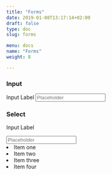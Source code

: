 ```yaml
---
title: "Forms"
date: 2019-01-08T13:17:14+02:00
draft: false
type: doc
slug: forms

menu: docs
name: "Forms"
weight: 8

---
```


### Input

<label>Input Label</label>
<input type="text" placeholder="Placeholder">


### Select

<label>Input Label</label>
<div class="select">
    <input type="search" placeholder="Placeholder">
    <div class="opt_list">
        <li data-value="Item one">Item one</li>
        <li data-value="Item two">Item two</li>
        <li data-value="Item three">Item three</li>
        <li data-value="Item four">Item four</li>
    </div>
</div>
